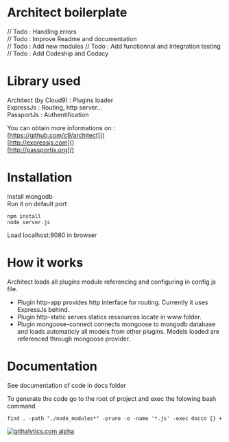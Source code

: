 # Architect boilerplate

// Todo : Handling errors  
// Todo : Improve Readme and documentation  
// Todo : Add new modules
// Todo : Add functionnal and integration testing
// Todo : Add Codeship and Codacy

# Library used

Architect (by Cloud9) : Plugins loader  
ExpressJs : Routing, http server...  
PassportJs : Authentification  

You can obtain more informations on :  
[https://github.com/c9/architect]()  
[http://expressjs.com]()  
[http://passportjs.org]()  

# Installation

Install mongodb  
Run it on default port  

    npm install  
    node server.js  

Load localhost:8080 in browser  

# How it works

Architect loads all plugins module referencing and configuring in config.js file.  

- Plugin http-app provides http interface for routing. Currently it uses ExpressJs behind.  
- Plugin http-static serves statics ressources locate in www folder.  
- Plugin mongoose-connect connects mongoose to mongodb database and loads automaticly all models from other plugins.   Models loaded are referenced through mongoose provider.  

# Documentation

See documentation of code in docs folder  

To generate the code go to the root of project and exec the folowing bash command  

    find . -path "./node_modules*" -prune -o -name '*.js' -exec docco {} +  


[![githalytics.com alpha](https://cruel-carlota.pagodabox.com/d62b190d065ffa4ae25eb3e46d843f60 "githalytics.com")](http://githalytics.com/jeremieca/nodejs-boilerplate)
